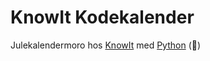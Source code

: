 # KnowIt Kodekalender

Julekalendermoro hos [KnowIt](https://julekalender.knowit.no/) med [Python](python/) (🐍)

